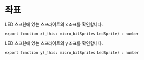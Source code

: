 # 좌표

LED 스크린에 있는 스프라이트의 x 좌표를 확인합니다.

```sig
export function x(_this: micro_bitSprites.LedSprite) : number
```

LED 스크린에 있는 스프라이트의 y 좌표를 확인합니다.

```sig
export function y(_this: micro_bitSprites.LedSprite) : number
```